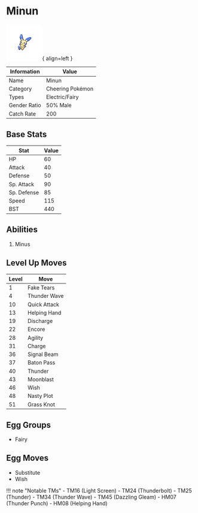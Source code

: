 # Minun

![Minun](../images/pokemon/312.png){ align=left }

| Information | Value |
|------------|--------|
| Name | Minun |
| Category | Cheering Pokémon |
| Types | Electric/Fairy |
| Gender Ratio | 50% Male |
| Catch Rate | 200 |

## Base Stats

| Stat | Value |
|------|-------|
| HP | 60 |
| Attack | 40 |
| Defense | 50 |
| Sp. Attack | 90 |
| Sp. Defense | 85 |
| Speed | 115 |
| BST | 440 |

## Abilities
1. Minus

## Level Up Moves
| Level | Move |
|-------|------|
| 1 | Fake Tears |
| 4 | Thunder Wave |
| 10 | Quick Attack |
| 13 | Helping Hand |
| 19 | Discharge |
| 22 | Encore |
| 28 | Agility |
| 31 | Charge |
| 36 | Signal Beam |
| 37 | Baton Pass |
| 40 | Thunder |
| 43 | Moonblast |
| 46 | Wish |
| 48 | Nasty Plot |
| 51 | Grass Knot |

## Egg Groups
- Fairy

## Egg Moves
- Substitute
- Wish

!!! note "Notable TMs"
    - TM16 (Light Screen)
    - TM24 (Thunderbolt)
    - TM25 (Thunder)
    - TM34 (Thunder Wave)
    - TM45 (Dazzling Gleam)
    - HM07 (Thunder Punch)
    - HM08 (Helping Hand)
